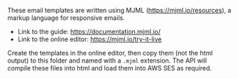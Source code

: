 These email templates are written using MJML (https://mjml.io/resources), a markup language for
responsive emails.

-   Link to the guide: https://documentation.mjml.io/
-   Link to the online editor: https://mjml.io/try-it-live

Create the templates in the online editor, then copy them (not the html output) to this folder and
named with a `.mjml` extension. The API will compile these files into html and load them into AWS
SES as required.
